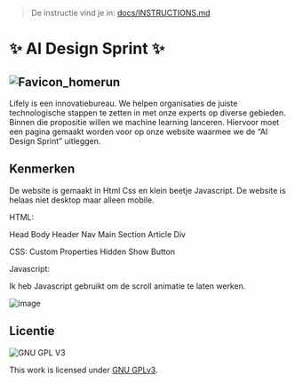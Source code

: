 > De instructie vind je in: [docs/INSTRUCTIONS.md](docs/INSTRUCTIONS.md)

# ✨ AI Design Sprint ✨


## ![Favicon_homerun](https://user-images.githubusercontent.com/112861261/213911626-a33b73ea-6500-47d9-ae56-7ed947590f23.png) 
Lifely is een innovatiebureau. We helpen organisaties de juiste technologische stappen te zetten in met onze experts op diverse gebieden. Binnen die propositie willen we machine learning lanceren. Hiervoor moet een pagina gemaakt worden voor op onze website waarmee we de “AI Design Sprint” uitleggen.



## Kenmerken
<!-- Bij Kenmerken staat welke technieken zijn gebruikt en hoe. Wat is de HTML structuur? Wat zijn de belangrijkste dingen in CSS? Wat is er met JS gedaan en hoe? -->
De website is gemaakt in Html Css en klein beetje Javascript. De website is helaas niet desktop maar alleen mobile.

HTML:

Head
Body
Header
Nav
Main 
Section
Article
Div

CSS:
Custom Properties
Hidden
Show
Button

Javascript:

Ik heb Javascript gebruikt om de scroll animatie te laten werken. 

![image](https://user-images.githubusercontent.com/112861261/214784764-57b85ceb-6486-459a-a6be-e2a2ab786f1c.png)
## Licentie

![GNU GPL V3](https://www.gnu.org/graphics/gplv3-127x51.png)

This work is licensed under [GNU GPLv3](./LICENSE).
